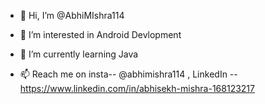 - 👋 Hi, I’m @AbhiMIshra114
- 👀 I’m interested in Android Devlopment
- 🌱 I’m currently learning Java 

- 📫 Reach me on insta-- @abhimishra114 , LinkedIn -- https://www.linkedin.com/in/abhisekh-mishra-168123217

<!---
AbhiMIshra114/AbhiMIshra114 is a ✨ special ✨ repository because its `README.md` (this file) appears on your GitHub profile.
You can click the Preview link to take a look at your changes.
--->
